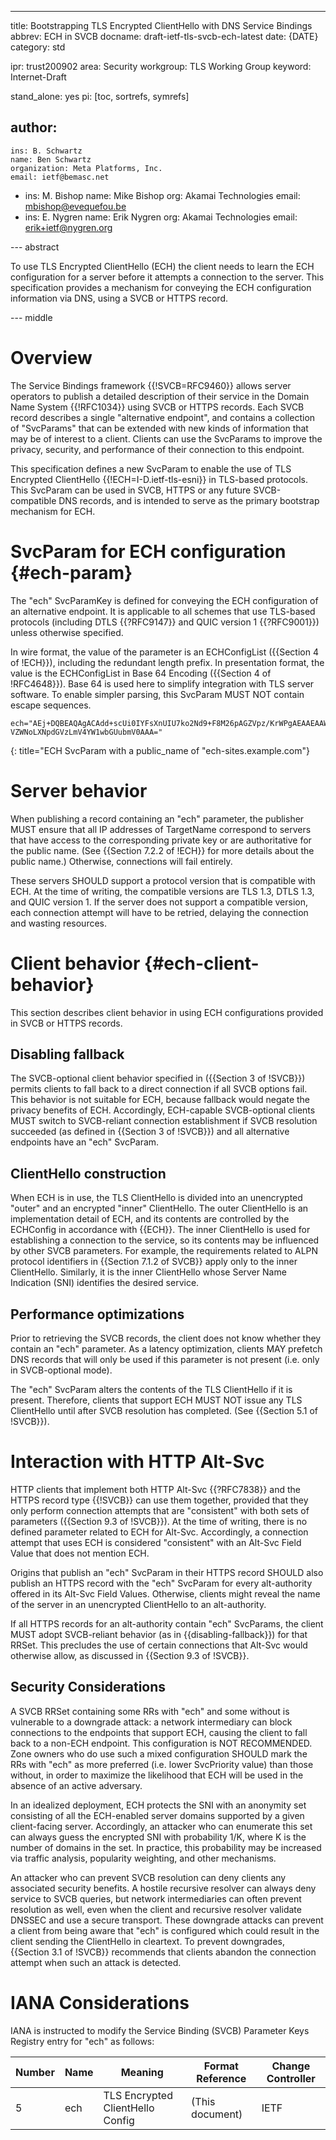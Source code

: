 ---
title: Bootstrapping TLS Encrypted ClientHello with DNS Service Bindings
abbrev: ECH in SVCB
docname: draft-ietf-tls-svcb-ech-latest
date: {DATE}
category: std

ipr: trust200902
area: Security
workgroup: TLS Working Group
keyword: Internet-Draft

stand_alone: yes
pi: [toc, sortrefs, symrefs]

author:
 -
    ins: B. Schwartz
    name: Ben Schwartz
    organization: Meta Platforms, Inc.
    email: ietf@bemasc.net
 -
    ins: M. Bishop
    name: Mike Bishop
    org: Akamai Technologies
    email: mbishop@evequefou.be
 -
    ins: E. Nygren
    name: Erik Nygren
    org: Akamai Technologies
    email: erik+ietf@nygren.org

--- abstract

To use TLS Encrypted ClientHello (ECH) the client needs to learn the ECH configuration for a server before it attempts a connection to the server.  This specification provides a mechanism for conveying the ECH configuration information via DNS, using a SVCB or HTTPS record.

--- middle

# Overview

The Service Bindings framework {{!SVCB=RFC9460}} allows server operators to publish a detailed description of their service in the Domain Name System {{!RFC1034}} using SVCB or HTTPS records.  Each SVCB record describes a single "alternative endpoint", and contains a collection of "SvcParams" that can be extended with new kinds of information that may be of interest to a client.  Clients can use the SvcParams to improve the privacy, security, and performance of their connection to this endpoint.

This specification defines a new SvcParam to enable the use of TLS Encrypted ClientHello {{!ECH=I-D.ietf-tls-esni}} in TLS-based protocols.  This SvcParam can be used in SVCB, HTTPS or any future SVCB-compatible DNS records, and is intended to serve as the primary bootstrap mechanism for ECH.

# SvcParam for ECH configuration {#ech-param}

The "ech" SvcParamKey is defined for conveying the ECH configuration of an alternative endpoint.  It is applicable to all schemes that use TLS-based protocols (including DTLS {{?RFC9147}} and QUIC version 1 {{?RFC9001}}) unless otherwise specified.

In wire format, the value of the parameter is an ECHConfigList ({{Section 4 of !ECH}}), including the redundant length prefix.  In presentation format, the value is the ECHConfigList in Base 64 Encoding ({{Section 4 of !RFC4648}}).  Base 64 is used here to simplify integration with TLS server software.  To enable simpler parsing, this SvcParam MUST NOT contain escape sequences.

~~~
ech="AEj+DQBEAQAgACAdd+scUi0IYFsXnUIU7ko2Nd9+F8M26pAGZVpz/KrWPgAEAAEAAWQ
VZWNoLXNpdGVzLmV4YW1wbGUubmV0AAA="
~~~
{: title="ECH SvcParam with a public_name of "ech-sites.example.com"}

# Server behavior

When publishing a record containing an "ech" parameter, the publisher MUST ensure that all IP addresses of TargetName correspond to servers that have access to the corresponding private key or are authoritative for the public name. (See {{Section 7.2.2 of !ECH}} for more details about the public name.)  Otherwise, connections will fail entirely.

These servers SHOULD support a protocol version that is compatible with ECH.  At the time of writing, the compatible versions are TLS 1.3, DTLS 1.3, and QUIC version 1.  If the server does not support a compatible version, each connection attempt will have to be retried, delaying the connection and wasting resources.

# Client behavior {#ech-client-behavior}

This section describes client behavior in using ECH configurations provided in SVCB or HTTPS records.

## Disabling fallback

The SVCB-optional client behavior specified in ({{Section 3 of !SVCB}}) permits clients to fall back to a direct connection if all SVCB options fail.  This behavior is not suitable for ECH, because fallback would negate the privacy benefits of ECH.  Accordingly, ECH-capable SVCB-optional clients MUST switch to SVCB-reliant connection establishment if SVCB resolution succeeded (as defined in {{Section 3 of !SVCB}}) and all alternative endpoints have an "ech" SvcParam.

## ClientHello construction

When ECH is in use, the TLS ClientHello is divided into an unencrypted "outer" and an encrypted "inner" ClientHello.  The outer ClientHello is an implementation detail of ECH, and its contents are controlled by the ECHConfig in accordance with {{ECH}}.  The inner ClientHello is used for establishing a connection to the service, so its contents may be influenced by other SVCB parameters.  For example, the requirements related to ALPN protocol identifiers in {{Section 7.1.2 of SVCB}} apply only to the inner ClientHello.  Similarly, it is the inner ClientHello whose Server Name Indication (SNI) identifies the desired service.

## Performance optimizations

Prior to retrieving the SVCB records, the client does not know whether they contain an "ech" parameter.  As a latency optimization, clients MAY prefetch DNS records that will only be used if this parameter is not present (i.e. only in SVCB-optional mode).

The "ech" SvcParam alters the contents of the TLS ClientHello if it is present.  Therefore, clients that support ECH MUST NOT issue any TLS ClientHello until after SVCB resolution has completed.  (See {{Section 5.1 of !SVCB}}).

# Interaction with HTTP Alt-Svc

HTTP clients that implement both HTTP Alt-Svc {{?RFC7838}} and the HTTPS record type {{!SVCB}} can use them together, provided that they only perform connection attempts that are "consistent" with both sets of parameters ({{Section 9.3 of !SVCB}}).  At the time of writing, there is no defined parameter related to ECH for Alt-Svc.  Accordingly, a connection attempt that uses ECH is considered "consistent" with an Alt-Svc Field Value that does not mention ECH.

Origins that publish an "ech" SvcParam in their HTTPS record SHOULD also publish an HTTPS record with the "ech" SvcParam for every alt-authority offered in its Alt-Svc Field Values.  Otherwise, clients might reveal the name of the server in an unencrypted ClientHello to an alt-authority.

If all HTTPS records for an alt-authority contain "ech" SvcParams, the client MUST adopt SVCB-reliant behavior (as in {{disabling-fallback}}) for that RRSet.  This precludes the use of certain connections that Alt-Svc would otherwise allow, as discussed in {{Section 9.3 of !SVCB}}.

## Security Considerations

A SVCB RRSet containing some RRs with "ech" and some without is vulnerable to a downgrade attack: a network intermediary can block connections to the endpoints that support ECH, causing the client to fall back to a non-ECH endpoint.  This configuration is NOT RECOMMENDED. Zone owners who do use such a mixed configuration SHOULD mark the RRs with "ech" as more preferred (i.e. lower SvcPriority value) than those without, in order to maximize the likelihood that ECH will be used in the absence of an active adversary.

In an idealized deployment, ECH protects the SNI with an anonymity set consisting of all the ECH-enabled server domains supported by a given client-facing server. Accordingly, an attacker who can enumerate this set can always guess the encrypted SNI with probability 1/K, where K is the number of domains in the set. In practice, this probability may be increased via traffic analysis, popularity weighting, and other mechanisms.

An attacker who can prevent SVCB resolution can deny clients any associated security benefits. A hostile recursive resolver can always deny service to SVCB queries, but network intermediaries can often prevent resolution as well, even when the client and recursive resolver validate DNSSEC and use a secure transport. These downgrade attacks can prevent a client from being aware that "ech" is configured which could result in the client sending the ClientHello in cleartext. To prevent downgrades, {{Section 3.1 of !SVCB}} recommends that clients abandon the connection attempt when such an attack is detected.

# IANA Considerations

IANA is instructed to modify the Service Binding (SVCB) Parameter Keys Registry entry for "ech" as follows:

| Number      | Name            | Meaning                             | Format Reference                         | Change Controller |
| ----------- | ------          | ----------------------              | ---------------------------------------- | ----------------- |
| 5           | ech             | TLS Encrypted ClientHello Config    | (This document)                          | IETF              |
